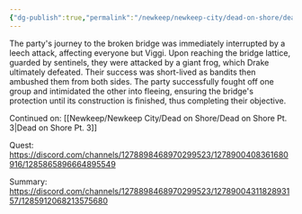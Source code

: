 ```yaml
---
{"dg-publish":true,"permalink":"/newkeep/newkeep-city/dead-on-shore/dead-on-shore-pt-2/","updated":"2025-03-25T04:39:27.203+05:30"}
---
```


The party's journey to the broken bridge was immediately interrupted by a leech attack, affecting everyone but Viggi. Upon reaching the bridge lattice, guarded by sentinels, they were attacked by a giant frog, which Drake ultimately defeated. Their success was short-lived as bandits then ambushed them from both sides. The party successfully fought off one group and intimidated the other into fleeing, ensuring the bridge's protection until its construction is finished, thus completing their objective.

Continued on: [[Newkeep/Newkeep City/Dead on Shore/Dead on Shore Pt. 3\|Dead on Shore Pt. 3]]

Quest: 
https://discord.com/channels/1278898468970299523/1278900408361680916/1285865896664895549

Summary:
https://discord.com/channels/1278898468970299523/1278900431182893157/1285912068213575680